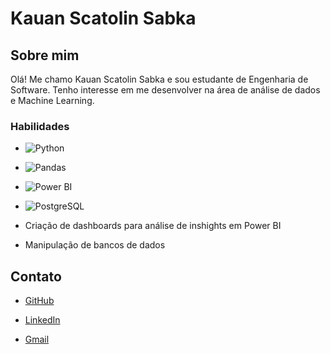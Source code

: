 # Kauan Scatolin Sabka

## Sobre mim
Olá! Me chamo Kauan Scatolin Sabka e sou estudante de Engenharia de Software. Tenho interesse em me desenvolver na área de análise de dados e Machine Learning. 

### Habilidades

- ![Python](https://img.shields.io/badge/python-3670A0?style=for-the-badge&logo=python&logoColor=ffdd54)

- ![Pandas](https://img.shields.io/badge/Pandas-2C2D72?style=for-the-badge&logo=pandas&logoColor=white)

- ![Power BI](https://img.shields.io/badge/PowerBI-F2C811?style=for-the-badge&logo=Power%20BI&logoColor=white)

- ![PostgreSQL](https://img.shields.io/badge/PostgreSQL-000?style=for-the-badge&logo=postgresql)

- Criação de dashboards para análise de inshights em Power BI

- Manipulação de bancos de dados


## Contato

- [GitHub](https://github.com/KauanScatolinSabka)

- [LinkedIn](https://www.linkedin.com/in/kauan-scatolin-sabka-29a26b1b5/)

- [Gmail](mailto:kauanscatolin27@gmail.com)